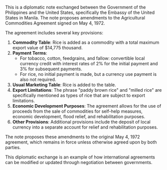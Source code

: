 This is a diplomatic note exchanged between the Government of the Philippines and the United States, specifically the Embassy of the United States in Manila. The note proposes amendments to the Agricultural Commodities Agreement signed on May 4, 1972.

The agreement includes several key provisions:

1. **Commodity Table**: Rice is added as a commodity with a total maximum export value of $14,775 thousand.
2. **Payment Terms**:
	* For tobacco, cotton, feedgrains, and fallow: convertible local currency credit with interest rates of 2% for the initial payment and 3% for subsequent payments.
	* For rice, no initial payment is made, but a currency use payment is also not required.
3. **Usual Marketing Table**: Rice is added to the table.
4. **Export Limitations**: The phrase "paddy brown rice" and "milled rice" are specifically mentioned as types of rice that are subject to export limitations.
5. **Economic Development Purposes**: The agreement allows for the use of proceeds from the sale of commodities for self-help measures, economic development, flood relief, and rehabilitation purposes.
6. **Other Provisions**: Additional provisions include the deposit of local currency into a separate account for relief and rehabilitation purposes.

The note proposes these amendments to the original May 4, 1972 agreement, which remains in force unless otherwise agreed upon by both parties.

This diplomatic exchange is an example of how international agreements can be modified or updated through negotiation between governments.